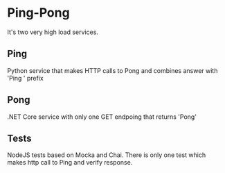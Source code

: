 # Ping-Pong
It's two very high load services.

## Ping
Python service that makes HTTP calls to Pong and combines answer with 'Ping ' prefix

## Pong
.NET Core service with only one GET endpoing that returns 'Pong'

## Tests
NodeJS tests based on Mocka and Chai. There is only one test which makes http call to Ping and verify response.

